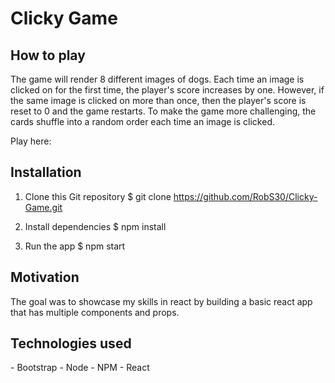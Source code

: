 <h1>Clicky Game</h1>

<h2>How to play</h2>
The game will render 8 different images of dogs.  Each time an image is clicked on for the first time, the player's score increases by one.  However, if the same image is clicked on more than once, then the player's score is reset to 0 and the game restarts.  To make the game more challenging, the cards shuffle into a random order each time an image is clicked.

Play here: 

<h2>Installation</h2>

1) Clone this Git repository
$ git clone https://github.com/RobS30/Clicky-Game.git

2) Install dependencies
$ npm install

3) Run the app
$ npm start

<h2>Motivation</h2>
The goal was to showcase my skills in react by building a basic react app that has multiple components and props.

<h2>Technologies used</h2>
- Bootstrap
- Node
- NPM
- React